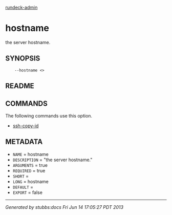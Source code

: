 [rundeck-admin](../../index.html)

# hostname

the server hostname.

## SYNOPSIS

        --hostname <>

## README



## COMMANDS

The following commands use this option.

* [ssh-copy-id](../../commands/ssh-copy-id/index.html)

## METADATA

* `NAME` = hostname
* `DESCRIPTION` = "the server hostname."
* `ARGUMENTS` = true
* `REQUIRED` = true
* `SHORT` = 
* `LONG` = hostname
* `DEFAULT` = 
* `EXPORT` = false

----

*Generated by stubbs:docs Fri Jun 14 17:05:27 PDT 2013*

